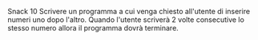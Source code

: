Snack 10
Scrivere un programma a cui venga chiesto all'utente di inserire numeri uno dopo l'altro.
Quando l'utente scriverà 2 volte consecutive lo stesso numero allora il programma dovrà terminare.
